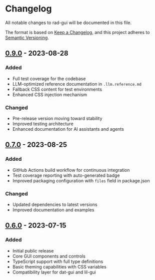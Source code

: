 # Changelog

All notable changes to rad-gui will be documented in this file.

The format is based on [Keep a Changelog](https://keepachangelog.com/en/1.0.0/),
and this project adheres to [Semantic Versioning](https://semver.org/spec/v2.0.0.html).

## [0.9.0] - 2023-08-28

### Added
- Full test coverage for the codebase
- LLM-optimized reference documentation in `.llm.reference.md`
- Fallback CSS content for test environments
- Enhanced CSS injection mechanism

### Changed
- Pre-release version moving toward stability
- Improved testing architecture
- Enhanced documentation for AI assistants and agents

## [0.7.0] - 2023-08-25

### Added
- GitHub Actions build workflow for continuous integration
- Test coverage reporting with auto-generated badge
- Improved packaging configuration with `files` field in package.json

### Changed
- Updated dependencies to latest versions
- Improved documentation and examples

## [0.6.0] - 2023-07-15

### Added
- Initial public release
- Core GUI components and controls
- TypeScript support with full type definitions
- Basic theming capabilities with CSS variables
- Compatibility layer for dat-gui and lil-gui

[0.9.0]: https://github.com/ineffably/rad-gui/compare/v0.7.0...v0.9.0
[0.7.0]: https://github.com/ineffably/rad-gui/compare/v0.6.0...v0.7.0
[0.6.0]: https://github.com/ineffably/rad-gui/releases/tag/v0.6.0 